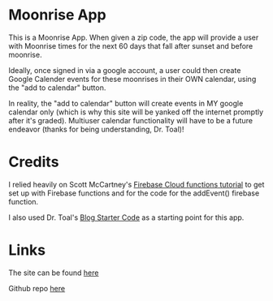 # Moonrise App

This is a Moonrise App. When given a zip code, the app will provide a user with Moonrise times for the next 60 days that fall after sunset and before moonrise.

Ideally, once signed in via a google account, a user could then create Google Calender events for these moonrises in their OWN calendar, using the "add to calendar" button.

In reality, the "add to calendar" button will create events in MY google calendar only (which is why this site will be yanked off the internet promptly after it's graded). Multiuser calendar functionality will have to be a future endeavor (thanks for being understanding, Dr. Toal)!

# Credits

I relied heavily on Scott McCartney's [Firebase Cloud functions tutorial](https://medium.com/zero-equals-false/integrating-firebase-cloud-functions-with-google-calendar-api-9a5ac042e869) to get set up with Firebase functions and for the code for the addEvent() firebase function.

I also used Dr. Toal's [Blog Starter Code](https://github.com/lmucs/blog-starter-app) as a starting point for this app.

# Links

The site can be found [here](https://moonriseapp-bb149.web.app)

Github repo [here](https://github.com/lmu-cmsi2120-fall2021/moonriseapp)
